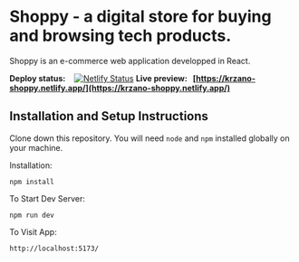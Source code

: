 # Shoppy - a digital store for buying and browsing tech products.

Shoppy is an e-commerce web application developped in React.

**Deploy status:** &nbsp;&nbsp; [![Netlify Status](https://api.netlify.com/api/v1/badges/e9e77f6a-acbc-4997-98db-b019a6880d69/deploy-status)](https://app.netlify.com/sites/krzano-shoppy/deploys)
**Live preview: &nbsp; [https://krzano-shoppy.netlify.app/](https://krzano-shoppy.netlify.app/)**
<br/>

## Installation and Setup Instructions

Clone down this repository. You will need `node` and `npm` installed globally on your machine.

Installation:

`npm install`

To Start Dev Server:

`npm run dev`

To Visit App:

`http://localhost:5173/`
